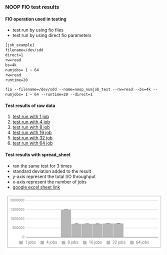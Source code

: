 ### NOOP FIO test results


#### FIO operation used in testing
- test run by using fio files
- test run by using direct fio parameters

```
[job_example]
filename=/dev/sdd
direct=1
rw=read
bs=4k
numjobs= 1 ~ 64
rw=read
runtime=20            
```

```
fio --filename=/dev/sdd --name=noop_numjob_test --rw=read --bs=4k --numjobs= 1 ~ 64 --runtime=20 --direct=1
```

#### Test results of raw data
1. [test run with 1 job](jobs_1)
2. [test run with 4 job](jobs_4)
3. [test run with 8 job](jobs_8)
4. [test run with 16 job](jobs_16)
5. [test run with 32 job](jobs_32)
6. [test run with 64 job](jobs_64)


#### Test results with spread_sheet
- ran the same test for 3 times
- standard deviation added to the result
- y-axis represent the total I/O throughput
- x-axis represent the number of jobs
- [google excel sheet link](https://docs.google.com/spreadsheets/d/1FU2c1kCZQ9wPeN_RGyVjkpLM9sAXoHOXBHTeeDjyFQo/edit?usp=sharing)

![First Image](test.png)
